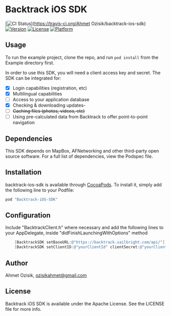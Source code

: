 # Backtrack iOS SDK

[![CI Status](http://img.shields.io/travis/aozisik/backtrack-ios-sdk.svg?style=flat)](https://travis-ci.org/Ahmet Ozisik/backtrack-ios-sdk)
[![Version](https://img.shields.io/cocoapods/v/backtrack-ios-sdk.svg?style=flat)](http://cocoapods.org/pods/backtrack-ios-sdk)
[![License](https://img.shields.io/cocoapods/l/backtrack-ios-sdk.svg?style=flat)](http://cocoapods.org/pods/backtrack-ios-sdk)
[![Platform](https://img.shields.io/cocoapods/p/backtrack-ios-sdk.svg?style=flat)](http://cocoapods.org/pods/backtrack-ios-sdk)

## Usage

To run the example project, clone the repo, and run `pod install` from the Example directory first.

In order to use this SDK, you will need a client access key and secret. The SDK can be integrated for:

- [x] Login capabilities (registration, etc)
- [x] Multilingual capabilities
- [ ] Access to your application database
- [x] Checking & downloading updates- 
- [ ] ~~Caching files (photos, videos, etc)~~
- [ ] Using pre-calculated data from Backtrack to offer point-to-point navigation

## Dependencies

This SDK depends on MapBox, AFNetworking and other third-party open source software. For a full list of dependencies, view the Podspec file.

## Installation

backtrack-ios-sdk is available through [CocoaPods](http://cocoapods.org). To install
it, simply add the following line to your Podfile:

```ruby
pod "Backtrack-iOS-SDK"
```

## Configuration
Include "BacktrackClient.h" where necessary and add the following lines to your AppDelegate, inside "didFinishLaunchingWithOptions" method

```objective-c
    [BacktrackSDK setBaseURL:@"https://backtrack.sailbright.com/api/"];
    [BacktrackSDK setClientID:@"yourClientId" clientSecret:@"yourClientSecret"];
```

## Author

Ahmet Ozisik, ozisikahmet@gmail.com

## License

Backtrack iOS SDK is available under the Apache License. See the LICENSE file for more info.
